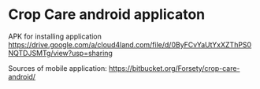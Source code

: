 # Crop Care android applicaton

APK for installing application https://drive.google.com/a/cloud4land.com/file/d/0ByFCvYaUtYxXZThPS0NQTDJSMTg/view?usp=sharing

Sources of mobile application: https://bitbucket.org/Forsety/crop-care-android/
